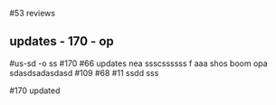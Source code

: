 #53 reviews
## updates - 170 - op
#us-sd -o ss
#170
#66 updates nea ssscssssss f
aaa shos boom opa
sdasdsadasdasd
#109 #68 
#11
ssdd sss

#170
 updated